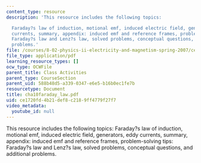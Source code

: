 ```yaml
---
content_type: resource
description: 'This resource includes the following topics:

  Faraday?s law of induction, motional emf, induced electric field, generators, eddy
  currents, summary, appendix: induced emf and reference frames, problem-solving tips:
  Faraday?s law and Lenz?s law, solved problems, conceptual questions, and additional
  problems.'
file: /courses/8-02-physics-ii-electricity-and-magnetism-spring-2007/ce1720fd4b21def8c2189ff4779f27f7_cha10faraday_law.pdf
file_type: application/pdf
learning_resource_types: []
ocw_type: OCWFile
parent_title: Class Activities
parent_type: CourseSection
parent_uid: 588b48d5-a339-0347-e6e5-b16b0ec1fe7b
resourcetype: Document
title: cha10faraday_law.pdf
uid: ce1720fd-4b21-def8-c218-9ff4779f27f7
video_metadata:
  youtube_id: null
---
```

This resource includes the following topics:
Faraday?s law of induction, motional emf, induced electric field, generators, eddy currents, summary, appendix: induced emf and reference frames, problem-solving tips: Faraday?s law and Lenz?s law, solved problems, conceptual questions, and additional problems.

